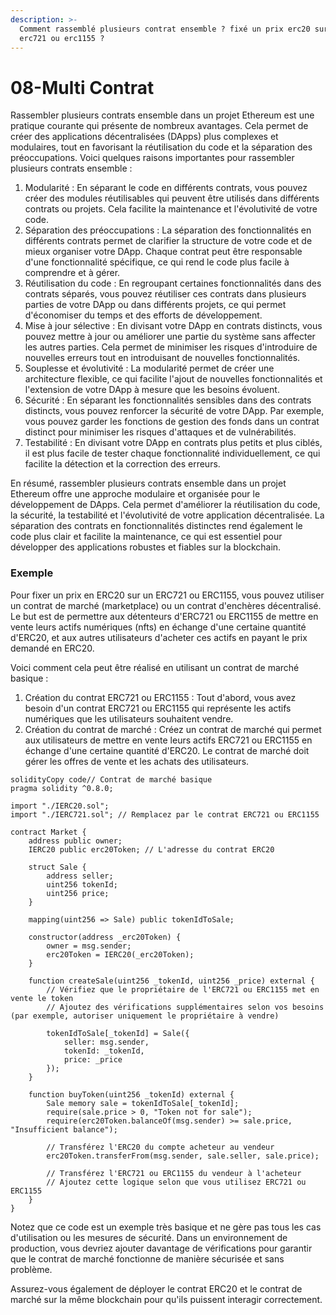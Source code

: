 ```yaml
---
description: >-
  Comment rassemblé plusieurs contrat ensemble ? fixé un prix erc20 sur un
  erc721 ou erc1155 ?
---
```


# 08-Multi Contrat

Rassembler plusieurs contrats ensemble dans un projet Ethereum est une pratique courante qui présente de nombreux avantages. Cela permet de créer des applications décentralisées (DApps) plus complexes et modulaires, tout en favorisant la réutilisation du code et la séparation des préoccupations. Voici quelques raisons importantes pour rassembler plusieurs contrats ensemble :

1. Modularité : En séparant le code en différents contrats, vous pouvez créer des modules réutilisables qui peuvent être utilisés dans différents contrats ou projets. Cela facilite la maintenance et l'évolutivité de votre code.
2. Séparation des préoccupations : La séparation des fonctionnalités en différents contrats permet de clarifier la structure de votre code et de mieux organiser votre DApp. Chaque contrat peut être responsable d'une fonctionnalité spécifique, ce qui rend le code plus facile à comprendre et à gérer.
3. Réutilisation du code : En regroupant certaines fonctionnalités dans des contrats séparés, vous pouvez réutiliser ces contrats dans plusieurs parties de votre DApp ou dans différents projets, ce qui permet d'économiser du temps et des efforts de développement.
4. Mise à jour sélective : En divisant votre DApp en contrats distincts, vous pouvez mettre à jour ou améliorer une partie du système sans affecter les autres parties. Cela permet de minimiser les risques d'introduire de nouvelles erreurs tout en introduisant de nouvelles fonctionnalités.
5. Souplesse et évolutivité : La modularité permet de créer une architecture flexible, ce qui facilite l'ajout de nouvelles fonctionnalités et l'extension de votre DApp à mesure que les besoins évoluent.
6. Sécurité : En séparant les fonctionnalités sensibles dans des contrats distincts, vous pouvez renforcer la sécurité de votre DApp. Par exemple, vous pouvez garder les fonctions de gestion des fonds dans un contrat distinct pour minimiser les risques d'attaques et de vulnérabilités.
7. Testabilité : En divisant votre DApp en contrats plus petits et plus ciblés, il est plus facile de tester chaque fonctionnalité individuellement, ce qui facilite la détection et la correction des erreurs.

En résumé, rassembler plusieurs contrats ensemble dans un projet Ethereum offre une approche modulaire et organisée pour le développement de DApps. Cela permet d'améliorer la réutilisation du code, la sécurité, la testabilité et l'évolutivité de votre application décentralisée. La séparation des contrats en fonctionnalités distinctes rend également le code plus clair et facilite la maintenance, ce qui est essentiel pour développer des applications robustes et fiables sur la blockchain.



### Exemple

Pour fixer un prix en ERC20 sur un ERC721 ou ERC1155, vous pouvez utiliser un contrat de marché (marketplace) ou un contrat d'enchères décentralisé. Le but est de permettre aux détenteurs d'ERC721 ou ERC1155 de mettre en vente leurs actifs numériques (nfts) en échange d'une certaine quantité d'ERC20, et aux autres utilisateurs d'acheter ces actifs en payant le prix demandé en ERC20.

Voici comment cela peut être réalisé en utilisant un contrat de marché basique :

1. Création du contrat ERC721 ou ERC1155 : Tout d'abord, vous avez besoin d'un contrat ERC721 ou ERC1155 qui représente les actifs numériques que les utilisateurs souhaitent vendre.
2. Création du contrat de marché : Créez un contrat de marché qui permet aux utilisateurs de mettre en vente leurs actifs ERC721 ou ERC1155 en échange d'une certaine quantité d'ERC20. Le contrat de marché doit gérer les offres de vente et les achats des utilisateurs.

```solidity
solidityCopy code// Contrat de marché basique
pragma solidity ^0.8.0;

import "./IERC20.sol";
import "./IERC721.sol"; // Remplacez par le contrat ERC721 ou ERC1155

contract Market {
    address public owner;
    IERC20 public erc20Token; // L'adresse du contrat ERC20

    struct Sale {
        address seller;
        uint256 tokenId;
        uint256 price;
    }

    mapping(uint256 => Sale) public tokenIdToSale;

    constructor(address _erc20Token) {
        owner = msg.sender;
        erc20Token = IERC20(_erc20Token);
    }

    function createSale(uint256 _tokenId, uint256 _price) external {
        // Vérifiez que le propriétaire de l'ERC721 ou ERC1155 met en vente le token
        // Ajoutez des vérifications supplémentaires selon vos besoins (par exemple, autoriser uniquement le propriétaire à vendre)

        tokenIdToSale[_tokenId] = Sale({
            seller: msg.sender,
            tokenId: _tokenId,
            price: _price
        });
    }

    function buyToken(uint256 _tokenId) external {
        Sale memory sale = tokenIdToSale[_tokenId];
        require(sale.price > 0, "Token not for sale");
        require(erc20Token.balanceOf(msg.sender) >= sale.price, "Insufficient balance");

        // Transférez l'ERC20 du compte acheteur au vendeur
        erc20Token.transferFrom(msg.sender, sale.seller, sale.price);

        // Transférez l'ERC721 ou ERC1155 du vendeur à l'acheteur
        // Ajoutez cette logique selon que vous utilisez ERC721 ou ERC1155
    }
}
```

Notez que ce code est un exemple très basique et ne gère pas tous les cas d'utilisation ou les mesures de sécurité. Dans un environnement de production, vous devriez ajouter davantage de vérifications pour garantir que le contrat de marché fonctionne de manière sécurisée et sans problème.

Assurez-vous également de déployer le contrat ERC20 et le contrat de marché sur la même blockchain pour qu'ils puissent interagir correctement.

